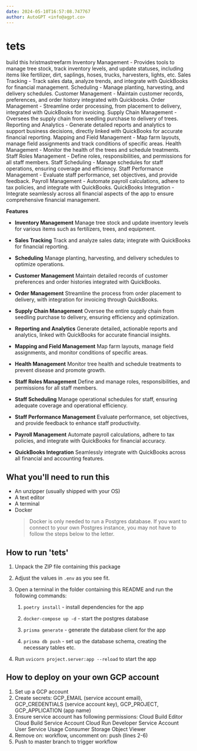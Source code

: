 ```yaml
---
date: 2024-05-10T16:57:08.747767
author: AutoGPT <info@agpt.co>
---
```


# tets

build this hristmastreefarm Inventory Management - Provides tools to manage tree stock, track inventory levels, and update statuses, including items like fertilizer, dirt, saplings, hoses, trucks, harvesters, lights, etc. Sales Tracking - Track sales data, analyze trends, and integrate with QuickBooks for financial management. Scheduling - Manage planting, harvesting, and delivery schedules. Customer Management - Maintain customer records, preferences, and order history integrated with Quickbooks. Order Management - Streamline order processing, from placement to delivery, integrated with QuickBooks for invoicing. Supply Chain Management - Oversees the supply chain from seedling purchase to delivery of trees. Reporting and Analytics - Generate detailed reports and analytics to support business decisions, directly linked with QuickBooks for accurate financial reporting. Mapping and Field Management - Map farm layouts, manage field assignments and track conditions of specific areas. Health Management - Monitor the health of the trees and schedule treatments. Staff Roles Management - Define roles, responsibilities, and permissions for all staff members. Staff Scheduling - Manage schedules for staff operations, ensuring coverage and efficiency. Staff Performance Management - Evaluate staff performance, set objectives, and provide feedback. Payroll Management - Automate payroll calculations, adhere to tax policies, and integrate with QuickBooks. QuickBooks Integration - Integrate seamlessly across all financial aspects of the app to ensure comprehensive financial management.

**Features**

- **Inventory Management** Manage tree stock and update inventory levels for various items such as fertilizers, trees, and equipment.

- **Sales Tracking** Track and analyze sales data; integrate with QuickBooks for financial reporting.

- **Scheduling** Manage planting, harvesting, and delivery schedules to optimize operations.

- **Customer Management** Maintain detailed records of customer preferences and order histories integrated with QuickBooks.

- **Order Management** Streamline the process from order placement to delivery, with integration for invoicing through QuickBooks.

- **Supply Chain Management** Oversee the entire supply chain from seedling purchase to delivery, ensuring efficiency and optimization.

- **Reporting and Analytics** Generate detailed, actionable reports and analytics, linked with QuickBooks for accurate financial insights.

- **Mapping and Field Management** Map farm layouts, manage field assignments, and monitor conditions of specific areas.

- **Health Management** Monitor tree health and schedule treatments to prevent disease and promote growth.

- **Staff Roles Management** Define and manage roles, responsibilities, and permissions for all staff members.

- **Staff Scheduling** Manage operational schedules for staff, ensuring adequate coverage and operational efficiency.

- **Staff Performance Management** Evaluate performance, set objectives, and provide feedback to enhance staff productivity.

- **Payroll Management** Automate payroll calculations, adhere to tax policies, and integrate with QuickBooks for financial accuracy.

- **QuickBooks Integration** Seamlessly integrate with QuickBooks across all financial and accounting features.


## What you'll need to run this
* An unzipper (usually shipped with your OS)
* A text editor
* A terminal
* Docker
  > Docker is only needed to run a Postgres database. If you want to connect to your own
  > Postgres instance, you may not have to follow the steps below to the letter.


## How to run 'tets'

1. Unpack the ZIP file containing this package

2. Adjust the values in `.env` as you see fit.

3. Open a terminal in the folder containing this README and run the following commands:

    1. `poetry install` - install dependencies for the app

    2. `docker-compose up -d` - start the postgres database

    3. `prisma generate` - generate the database client for the app

    4. `prisma db push` - set up the database schema, creating the necessary tables etc.

4. Run `uvicorn project.server:app --reload` to start the app

## How to deploy on your own GCP account
1. Set up a GCP account
2. Create secrets: GCP_EMAIL (service account email), GCP_CREDENTIALS (service account key), GCP_PROJECT, GCP_APPLICATION (app name)
3. Ensure service account has following permissions: 
    Cloud Build Editor
    Cloud Build Service Account
    Cloud Run Developer
    Service Account User
    Service Usage Consumer
    Storage Object Viewer
4. Remove on: workflow, uncomment on: push (lines 2-6)
5. Push to master branch to trigger workflow
